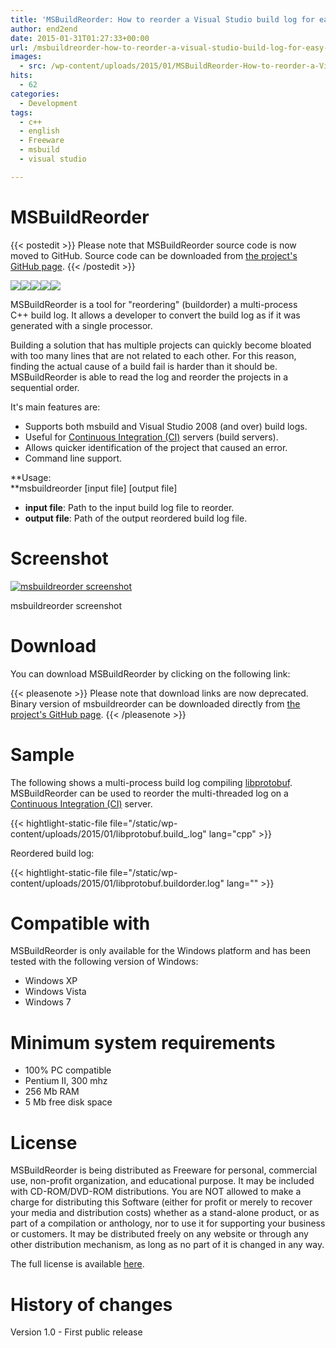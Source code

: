 ```yaml
---
title: 'MSBuildReorder: How to reorder a Visual Studio build log for easy reading'
author: end2end
date: 2015-01-31T01:27:33+00:00
url: /msbuildreorder-how-to-reorder-a-visual-studio-build-log-for-easy-reading/
images:
  - src: /wp-content/uploads/2015/01/MSBuildReorder-How-to-reorder-a-Visual-Studio-build-log-for-easy-reading.png
hits:
  - 62
categories:
  - Development
tags:
  - c++
  - english
  - Freeware
  - msbuild
  - visual studio

---
```

# MSBuildReorder

{{< postedit >}}
  Please note that MSBuildReorder source code is now moved to GitHub. Source code can be downloaded from [the project's GitHub page](http://github.com/end2endzone/msbuildreorder).
{{< /postedit >}}


![](https://img.shields.io/badge/License-MIT-yellow.svg)![](https://img.shields.io/github/release/end2endzone/msbuildreorder.svg)![](https://ci.appveyor.com/api/projects/status/911ry08o97ubv506/branch/master?svg=true)![](https://img.shields.io/appveyor/tests/end2endzone/msbuildreorder/master.svg)![](https://img.shields.io/github/downloads/end2endzone/msbuildreorder/total.svg) 

MSBuildReorder is a tool for "reordering" (buildorder) a multi-process C++&nbsp;build log. It allows a developer to convert the build log as if it was generated with a single processor.<!--more-->

Building a solution that has multiple projects can quickly become bloated with too many lines that are not related to each other. For this reason, finding the actual cause of a build fail is harder than it should be.  MSBuildReorder is able to read the log and reorder the projects in a sequential order.

It's main features are:

  * Supports both msbuild and Visual Studio 2008 (and over) build logs.
  * Useful for [Continuous Integration (CI)](http://en.wikipedia.org/wiki/Continuous_integration) servers (build servers).
  * Allows quicker identification of the project that caused an error.
  * Command line support.

**Usage:<br /> **msbuildreorder [input file]&nbsp;[output file]

  * **input file**: Path to the input build log file to reorder.
  * **output file**: Path of the output reordered build log file.

# Screenshot

[![msbuildreorder screenshot](http://www.end2endzone.com/wp-content/uploads/2015/01/msbuildreorder-screenshot.png)](http://www.end2endzone.com/wp-content/uploads/2015/01/msbuildreorder-screenshot.png)

msbuildreorder screenshot

# Download

You can download MSBuildReorder by clicking on the following link:

{{< pleasenote >}}
  Please note that download links are now deprecated. Binary version of msbuildreorder can be downloaded directly from [the project's GitHub page](http://github.com/end2endzone/msbuildreorder/releases).
{{< /pleasenote >}}


# Sample

The following shows a multi-process build log compiling [libprotobuf](http://code.google.com/p/protobuf/). MSBuildReorder can be used to reorder the multi-threaded log on a [Continuous Integration (CI)](http://en.wikipedia.org/wiki/Continuous_integration) server.

{{< hightlight-static-file file="/static/wp-content/uploads/2015/01/libprotobuf.build_.log" lang="cpp" >}}

Reordered build log:

{{< hightlight-static-file file="/static/wp-content/uploads/2015/01/libprotobuf.buildorder.log" lang="" >}}

# Compatible with

MSBuildReorder is only available for the Windows platform and has been tested with the following version of Windows:

  * Windows XP
  * Windows Vista
  * Windows 7

# Minimum system requirements

  * 100% PC compatible
  * Pentium II, 300 mhz
  * 256 Mb RAM
  * 5 Mb free disk space

# License

MSBuildReorder is being distributed as Freeware for personal, commercial use, non-profit organization, and educational purpose. It may be included with CD-ROM/DVD-ROM distributions. You are NOT allowed to make a charge for distributing this Software (either for profit or merely to recover your media and distribution costs) whether as a stand-alone product, or as part of a compilation or anthology, nor to use it for supporting your business or customers. It may be distributed freely on any website or through any other distribution mechanism, as long as no part of it is changed in any way.

The full license is available [here](http://www.end2endzone.com/wp-content/uploads/2015/01/MSBuildReorder-EULA.htm).

# History of changes

Version 1.0 - First public release
